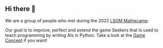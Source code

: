 ## Hi there 👋
We are a group of people who met during the 2022 [LSGM Mathecamp](https://lsgm.uni-leipzig.de/tiki-index.php?page=Mathecamp).

Our goal is to improve, perfect and extend the game Seekers that is used to teach programming by writing AIs in Python. Take a look at the [Game Concept](https://github.com/seekers-dev/seekers-py/wiki/Game-Concept) if you want!
